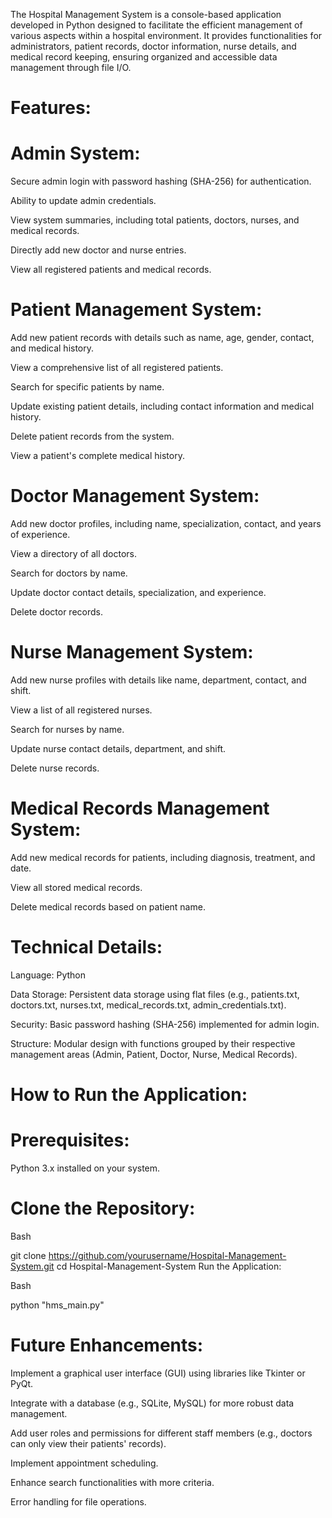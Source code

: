 The Hospital Management System is a console-based application developed in Python designed to facilitate the efficient management of various aspects within a hospital environment. It provides functionalities for administrators, patient records, doctor information, nurse details, and medical record keeping, ensuring organized and accessible data management through file I/O.

# Features:

# Admin System:

Secure admin login with password hashing (SHA-256) for authentication.

Ability to update admin credentials.

View system summaries, including total patients, doctors, nurses, and medical records.

Directly add new doctor and nurse entries.

View all registered patients and medical records.

# Patient Management System:

Add new patient records with details such as name, age, gender, contact, and medical history.

View a comprehensive list of all registered patients.

Search for specific patients by name.

Update existing patient details, including contact information and medical history.

Delete patient records from the system.

View a patient's complete medical history.

# Doctor Management System:

Add new doctor profiles, including name, specialization, contact, and years of experience.

View a directory of all doctors.

Search for doctors by name.

Update doctor contact details, specialization, and experience.

Delete doctor records.

# Nurse Management System:

Add new nurse profiles with details like name, department, contact, and shift.

View a list of all registered nurses.

Search for nurses by name.

Update nurse contact details, department, and shift.

Delete nurse records.

# Medical Records Management System:

Add new medical records for patients, including diagnosis, treatment, and date.

View all stored medical records.

Delete medical records based on patient name.

# Technical Details:

Language: Python

Data Storage: Persistent data storage using flat files (e.g., patients.txt, doctors.txt, nurses.txt, medical_records.txt, admin_credentials.txt).

Security: Basic password hashing (SHA-256) implemented for admin login.

Structure: Modular design with functions grouped by their respective management areas (Admin, Patient, Doctor, Nurse, Medical Records).

# How to Run the Application:

# Prerequisites:

Python 3.x installed on your system.

# Clone the Repository:

Bash

git clone https://github.com/yourusername/Hospital-Management-System.git
cd Hospital-Management-System
Run the Application:

Bash

python "hms_main.py"


# Future Enhancements:

Implement a graphical user interface (GUI) using libraries like Tkinter or PyQt.

Integrate with a database (e.g., SQLite, MySQL) for more robust data management.

Add user roles and permissions for different staff members (e.g., doctors can only view their patients' records).

Implement appointment scheduling.

Enhance search functionalities with more criteria.

Error handling for file operations.
